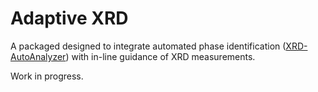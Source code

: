 # Adaptive XRD

A packaged designed to integrate automated phase identification ([XRD-AutoAnalyzer](https://github.com/njszym/XRD-AutoAnalyzer)) with in-line guidance of XRD measurements.

Work in progress.

